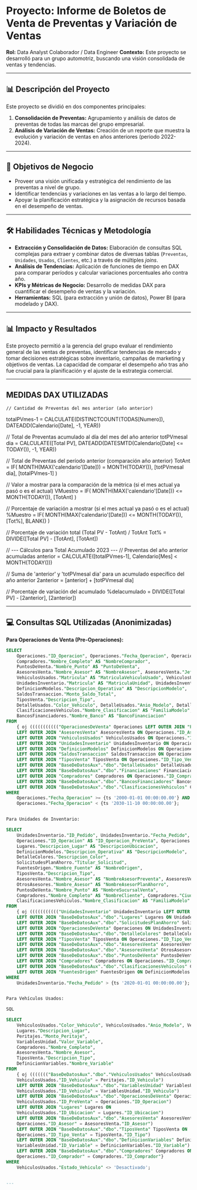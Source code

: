 # Proyecto: Informe de Boletos de Venta de Preventas y Variación de Ventas

**Rol:** Data Analyst Colaborador / Data Engineer 
**Contexto:** Este proyecto se desarrolló para un grupo automotriz, buscando una visión consolidada de ventas y tendencias.

---

## 📊 Descripción del Proyecto

Este proyecto se dividió en dos componentes principales:
1.  **Consolidación de Preventas:** Agrupamiento y análisis de datos de preventas de todas las marcas del grupo empresarial.
2.  **Análisis de Variación de Ventas:** Creación de un reporte que muestra la evolución y variación de ventas en años anteriores (periodo 2022-2024).

---

## 🎯 Objetivos de Negocio

* Proveer una visión unificada y estratégica del rendimiento de las preventas a nivel de grupo.
* Identificar tendencias y variaciones en las ventas a lo largo del tiempo.
* Apoyar la planificación estratégica y la asignación de recursos basada en el desempeño de ventas.

---

## 🛠️ Habilidades Técnicas y Metodología

* **Extracción y Consolidación de Datos:** Elaboración de consultas SQL complejas para extraer y combinar datos de diversas tablas (`Preventas`, `Unidades`, `Usados`, `Clientes`, etc.) a través de múltiples *joins*.
* **Análisis de Tendencias:** Aplicación de funciones de tiempo en DAX para comparar períodos y calcular variaciones porcentuales año contra año.
* **KPIs y Métricas de Negocio:** Desarrollo de medidas DAX para cuantificar el desempeño de ventas y la variación.
* **Herramientas:** SQL (para extracción y unión de datos), Power BI (para modelado y DAX).
---
 ## 📊 Impacto y Resultados
Este proyecto permitió a la gerencia del grupo evaluar el rendimiento general de las ventas de preventas, identificar tendencias de mercado y tomar decisiones estratégicas sobre inventario, campañas de marketing y objetivos de ventas. La capacidad de comparar el desempeño año tras año fue crucial para la planificación y el ajuste de la estrategia comercial.

---
## MEDIDAS DAX UTILIZADAS
    // Cantidad de Preventas del mes anterior (año anterior)
totalPVmes-1 = CALCULATE(DISTINCTCOUNT(TODAS[Numero]), DATEADD(Calendario[Date], -1, YEAR))

// Total de Preventas acumulado al día del mes del año anterior
totPVmesal dia = CALCULATE([Total PV], DATEADD(DATESMTD(Calendario[Date] <= TODAY()), -1, YEAR))

// Total de Preventas del período anterior (comparación año anterior)
TotAnt = IF(
    MONTH(MAX('calendario'[Date])) = MONTH(TODAY()),
    [totPVmesal dia],
    [totalPVmes-1]
)

// Valor a mostrar para la comparación de la métrica (si el mes actual ya pasó o es el actual)
VMuestro = IF(
    MONTH(MAX('calendario'[Date])) <= MONTH(TODAY()),
    [TotAnt]
)

// Porcentaje de variación a mostrar (si el mes actual ya pasó o es el actual)
%Muestro = IF(
    MONTH(MAX('calendario'[Date])) <= MONTH(TODAY()),
    [Tot%],
    BLANK()
)

// Porcentaje de variación total (Total PV - TotAnt) / TotAnt
Tot% = DIVIDE([Total PV] - [TotAnt], [TotAnt])

// --- Cálculos para Total Acumulado 2023 ---
// Preventas del año anterior acumuladas
anterior = CALCULATE([totalPVmes-1], Calendario[Mes] < MONTH(TODAY()))

// Suma de 'anterior' y 'totPVmesal dia' para un acumulado específico del año anterior
2anterior = [anterior] + [totPVmesal dia]

// Porcentaje de variación del acumulado
%delacumulado = DIVIDE([Total PV] - [2anterior], [2anterior])

---
## 💻 Consultas SQL Utilizadas (Anonimizadas)

**Para Operaciones de Venta (Pre-Operaciones):**
```sql
SELECT
    Operaciones."ID_Operacion", Operaciones."Fecha_Operacion", Operaciones."ID_Vehiculo_Usado", Operaciones."Precio_Venta", Operaciones."Estado_Anulada", Operaciones."ID_Modelo_Vehiculo", Operaciones."Monto_Financiacion",
    Compradores."Nombre_Completo" AS "NombreComprador",
    PuntosDeVenta."Nombre_Punto" AS "PuntoDeVenta",
    AsesoresVenta."Nombre_Asesor" AS "NombreAsesor", AsesoresVenta."Jefe_Directo", AsesoresVenta."Activo",
    VehiculosUsados."Matricula" AS "MatriculaVehiculoUsado", VehiculosUsados."Nombre_Vehiculo" AS "NombreVehiculoUsado",
    UnidadesInventario."Matricula" AS "MatriculaUnidad", UnidadesInventario."Fecha_Asignacion", UnidadesInventario."Fecha_Registro_Patente", UnidadesInventario."Tipo_Carroceria",
    DefinicionModelos."Descripcion_Operativa" AS "DescripcionModelo",
    SaldosTransaccion."Monto_Saldo_Total",
    TiposVenta."Descripcion_Tipo",
    DetalleUsados."Color_Vehiculo", DetalleUsados."Anio_Modelo", DetalleUsados."Matricula" AS "MatriculaUsado2", DetalleUsados."Precio_Toma", DetalleUsados."Marca_Vehiculo" AS "MarcaUsado2", DetalleUsados."ID_Modelo_Vehiculo" AS "ModeloUsado2",
    ClasificacionesVehiculos."Nombre_Clasificacion" AS "FamiliaModelo",
    BancosFinanciadores."Nombre_Banco" AS "BancoFinanciacion"
FROM
    { oj ((((((((((("OperacionesDeVenta" Operaciones LEFT OUTER JOIN "PuntosDeVenta" PuntosDeVenta ON Operaciones."ID_Punto_Venta" = PuntosDeVenta."ID_Punto")
    LEFT OUTER JOIN "AsesoresVenta" AsesoresVenta ON Operaciones."ID_Asesor" = AsesoresVenta."ID_Asesor")
    LEFT OUTER JOIN "VehiculosUsados" VehiculosUsados ON Operaciones."ID_Vehiculo_Usado" = VehiculosUsados."ID_Vehiculo")
    LEFT OUTER JOIN "UnidadesInventario" UnidadesInventario ON Operaciones."ID_Unidad_Inventario" = UnidadesInventario."ID_Unidad")
    LEFT OUTER JOIN "DefinicionModelos" DefinicionModelos ON Operaciones."ID_Modelo_Vehiculo" = DefinicionModelos."ID_Modelo")
    LEFT OUTER JOIN "SaldosTransaccion" SaldosTransaccion ON Operaciones."ID_Operacion" = SaldosTransaccion."ID_Referencia")
    LEFT OUTER JOIN "TiposVenta" TiposVenta ON Operaciones."ID_Tipo_Venta" = TiposVenta."ID_Tipo")
    LEFT OUTER JOIN "BaseDeDatosAux"."dbo"."DetalleUsados" DetalleUsados ON Operaciones."ID_Operacion" = DetalleUsados."ID_Origen_PreVenta")
    LEFT OUTER JOIN "BaseDeDatosAux"."dbo"."Financiaciones" Financiaciones ON Operaciones."ID_Financiacion" = Financiaciones."ID_Financiacion")
    LEFT OUTER JOIN "Compradores" Compradores ON Operaciones."ID_Comprador" = Compradores."ID_Comprador")
    LEFT OUTER JOIN "BaseDeDatosAux"."dbo"."BancosFinanciadores" BancosFinanciadores ON Financiaciones."ID_Banco" = BancosFinanciadores."ID_Banco")
    LEFT OUTER JOIN "BaseDeDatosAux"."dbo"."ClasificacionesVehiculos" ClasificacionesVehiculos ON DefinicionModelos."ID_Clasificacion" = ClasificacionesVehiculos."ID_Clasificacion"}
WHERE
    Operaciones."Fecha_Operacion" >= {ts '2000-01-01 00:00:00.00'} AND
    Operaciones."Fecha_Operacion" < {ts '2030-11-10 00:00:00.00'};


Para Unidades de Inventario:

SELECT
    UnidadesInventario."ID_Pedido", UnidadesInventario."Fecha_Pedido", UnidadesInventario."Fecha_Recepcion", UnidadesInventario."Posicion_Inventario", UnidadesInventario."VIN", UnidadesInventario."ID_Fabrica", UnidadesInventario."Unidad_Activa", UnidadesInventario."Matricula", UnidadesInventario."Responsable_Unidad", UnidadesInventario."Estado_Unidad", UnidadesInventario."Fecha_Estado", UnidadesInventario."Numero_Factura", UnidadesInventario."Entregada", UnidadesInventario."Facturada", UnidadesInventario."Confirmada", UnidadesInventario."Factura_Compra", UnidadesInventario."Dia_Reserva", UnidadesInventario."Cliente_Reserva", UnidadesInventario."Usuario_Reserva", UnidadesInventario."Fecha_Vence_Reserva", UnidadesInventario."Fecha_Registro_Patente", UnidadesInventario."Tipo_Unidad", UnidadesInventario."Fecha_Orden_Embarque", UnidadesInventario."Fecha_Factura_Terminal", UnidadesInventario."Fecha_Factura",
    Operaciones."ID_Operacion" AS "ID_Operacion_PreVenta", Operaciones."Fecha_Operacion" AS "Fecha_Operacion_PreVenta",
    Lugares."Descripcion_Lugar" AS "DescripcionUbicacion",
    DefinicionModelos."Descripcion_Operativa" AS "DescripcionModelo",
    DetalleColores."Descripcion_Color",
    SolicitudesPlanAhorro."Titular_Solicitud",
    FuentesOrigen."Nombre_Fuente" AS "NombreOrigen",
    TiposVenta."Descripcion_Tipo",
    AsesoresVenta."Nombre_Asesor" AS "NombreAsesorPreventa", AsesoresVenta."Jefe_Directo",
    OtrosAsesores."Nombre_Asesor" AS "NombreAsesorPlanAhorro",
    PuntosDeVenta."Nombre_Punto" AS "NombreSucursalVenta",
    Compradores."Nombre_Completo" AS "NombreCliente", Compradores."Ciudad", Compradores."Provincia",
    ClasificacionesVehiculos."Nombre_Clasificacion" AS "FamiliaModelo"
FROM
    { oj ((((((((((("UnidadesInventario" UnidadesInventario LEFT OUTER JOIN "DefinicionModelos" DefinicionModelos ON UnidadesInventario."ID_Modelo_Vehiculo" = DefinicionModelos."ID_Modelo")
    LEFT OUTER JOIN "BaseDeDatosAux"."dbo"."Lugares" Lugares ON UnidadesInventario."ID_Ubicacion" = Lugares."ID_Ubicacion")
    LEFT OUTER JOIN "BaseDeDatosAux"."dbo"."SolicitudesPlanAhorro" SolicitudesPlanAhorro ON UnidadesInventario."ID_Unidad" = SolicitudesPlanAhorro."ID_Unidad")
    LEFT OUTER JOIN "OperacionesDeVenta" Operaciones ON UnidadesInventario."ID_PreVenta" = Operaciones."ID_Operacion")
    LEFT OUTER JOIN "BaseDeDatosAux"."dbo"."DetalleColores" DetalleColores ON UnidadesInventario."ID_Color" = DetalleColores."ID_Color")
    LEFT OUTER JOIN "TiposVenta" TiposVenta ON Operaciones."ID_Tipo_Venta" = TiposVenta."ID_Tipo")
    LEFT OUTER JOIN "BaseDeDatosAux"."dbo"."AsesoresVenta" AsesoresVenta ON Operaciones."ID_Asesor" = AsesoresVenta."ID_Asesor")
    LEFT OUTER JOIN "BaseDeDatosAux"."dbo"."AsesoresVenta" OtrosAsesores ON SolicitudesPlanAhorro."ID_Asesor" = OtrosAsesores."ID_Asesor")
    LEFT OUTER JOIN "BaseDeDatosAux"."dbo"."PuntosDeVenta" PuntosDeVenta ON Operaciones."ID_Punto_Venta" = PuntosDeVenta."ID_Punto")
    LEFT OUTER JOIN "Compradores" Compradores ON Operaciones."ID_Comprador" = Compradores."ID_Comprador")
    LEFT OUTER JOIN "BaseDeDatosAux"."dbo"."ClasificacionesVehiculos" ClasificacionesVehiculos ON DefinicionModelos."ID_Clasificacion" = ClasificacionesVehiculos."ID_Clasificacion")
    LEFT OUTER JOIN "FuentesOrigen" FuentesOrigen ON DefinicionModelos."ID_Origen" = FuentesOrigen."ID_Origen"}
WHERE
    UnidadesInventario."Fecha_Pedido" > {ts '2020-01-01 00:00:00.00'};


Para Vehículos Usados:

SQL

SELECT
    VehiculosUsados."Color_Vehiculo", VehiculosUsados."Anio_Modelo", VehiculosUsados."Matricula", VehiculosUsados."Precio_Toma", VehiculosUsados."Precio_Venta", VehiculosUsados."Fecha_Ingreso", VehiculosUsados."ID_Origen_PreVenta", VehiculosUsados."Fecha_Venta", VehiculosUsados."ID_PreVenta", VehiculosUsados."Kilometraje", VehiculosUsados."Marca_Vehiculo", VehiculosUsados."ID_Modelo_Vehiculo", VehiculosUsados."Estado_Vehiculo", VehiculosUsados."Nombre_Vehiculo",
    Lugares."Descripcion_Lugar",
    Peritajes."Monto_Peritaje",
    VariablesUnidad."Valor_Variable",
    Compradores."Nombre_Completo",
    AsesoresVenta."Nombre_Asesor",
    TiposVenta."Descripcion_Tipo",
    DefinicionVariables."Nombre_Variable"
FROM
    { oj ((((((("BaseDeDatosAux"."dbo"."VehiculosUsados" VehiculosUsados LEFT OUTER JOIN "BaseDeDatosAux"."dbo"."Peritajes" Peritajes ON
    VehiculosUsados."ID_Vehiculo" = Peritajes."ID_Vehiculo")
    LEFT OUTER JOIN "BaseDeDatosAux"."dbo"."VariablesUnidad" VariablesUnidad ON
    VehiculosUsados."ID_Vehiculo" = VariablesUnidad."ID_Vehiculo")
    LEFT OUTER JOIN "BaseDeDatosAux"."dbo"."OperacionesDeVenta" Operaciones ON
    VehiculosUsados."ID_PreVenta" = Operaciones."ID_Operacion")
    LEFT OUTER JOIN "Lugares" Lugares ON
    VehiculosUsados."ID_Ubicacion" = Lugares."ID_Ubicacion")
    LEFT OUTER JOIN "BaseDeDatosAux"."dbo"."AsesoresVenta" AsesoresVenta ON
    Operaciones."ID_Asesor" = AsesoresVenta."ID_Asesor")
    LEFT OUTER JOIN "BaseDeDatosAux"."dbo"."TiposVenta" TiposVenta ON
    Operaciones."ID_Tipo_Venta" = TiposVenta."ID_Tipo")
    LEFT OUTER JOIN "BaseDeDatosAux"."dbo"."DefinicionVariables" DefinicionVariables ON
    VariablesUnidad."ID_Variable" = DefinicionVariables."ID_Variable")
    LEFT OUTER JOIN "BaseDeDatosAux"."dbo"."Compradores" Compradores ON
    Operaciones."ID_Comprador" = Compradores."ID_Comprador"}
WHERE
    VehiculosUsados."Estado_Vehiculo" <> 'Desactivado';    


---
